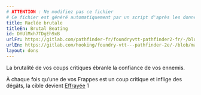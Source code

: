 ```yaml
---
# ATTENTION : Ne modifiez pas ce fichier
# Ce fichier est généré automatiquement par un script d'après les données du module Foundry VTT officiel et de sa traduction
title: Raclée brutale
titleEn: Brutal Beating
id: DYUlMxh7TDgEh9xB
urlFr: https://gitlab.com/pathfinder-fr/foundryvtt-pathfinder2-fr/-/blob/master/data/feats/DYUlMxh7TDgEh9xB.htm
urlEn: https://gitlab.com/hooking/foundry-vtt---pathfinder-2e/-/blob/master/packs/data/feats.db/brutal-beating.json
layout: dons
---
```

La brutalité de vos coups critiques ébranle la confiance de vos ennemis.

À chaque fois qu’une de vos Frappes est un coup critique et inflige des dégâts, la cible devient [Effrayée](../conditions/effrayé.html) 1
